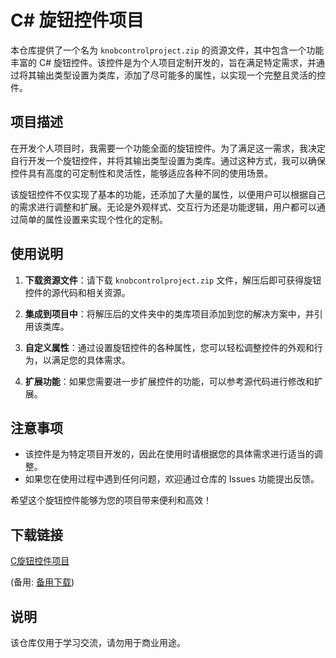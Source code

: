 # C# 旋钮控件项目

本仓库提供了一个名为 `knobcontrolproject.zip` 的资源文件，其中包含一个功能丰富的 C# 旋钮控件。该控件是为个人项目定制开发的，旨在满足特定需求，并通过将其输出类型设置为类库，添加了尽可能多的属性，以实现一个完整且灵活的控件。

## 项目描述

在开发个人项目时，我需要一个功能全面的旋钮控件。为了满足这一需求，我决定自行开发一个旋钮控件，并将其输出类型设置为类库。通过这种方式，我可以确保控件具有高度的可定制性和灵活性，能够适应各种不同的使用场景。

该旋钮控件不仅实现了基本的功能，还添加了大量的属性，以便用户可以根据自己的需求进行调整和扩展。无论是外观样式、交互行为还是功能逻辑，用户都可以通过简单的属性设置来实现个性化的定制。

## 使用说明

1. **下载资源文件**：请下载 `knobcontrolproject.zip` 文件，解压后即可获得旋钮控件的源代码和相关资源。

2. **集成到项目中**：将解压后的文件夹中的类库项目添加到您的解决方案中，并引用该类库。

3. **自定义属性**：通过设置旋钮控件的各种属性，您可以轻松调整控件的外观和行为，以满足您的具体需求。

4. **扩展功能**：如果您需要进一步扩展控件的功能，可以参考源代码进行修改和扩展。

## 注意事项

- 该控件是为特定项目开发的，因此在使用时请根据您的具体需求进行适当的调整。
- 如果您在使用过程中遇到任何问题，欢迎通过仓库的 Issues 功能提出反馈。

希望这个旋钮控件能够为您的项目带来便利和高效！

## 下载链接
[C旋钮控件项目](https://pan.quark.cn/s/c2fd3a1c5f3c) 

(备用: [备用下载](https://pan.baidu.com/s/1c1QCjZKlX_IPEfkjz8sugg?pwd=1234))

## 说明

该仓库仅用于学习交流，请勿用于商业用途。
